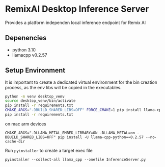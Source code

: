 # RemixAI Desktop Inference Server
Provides a platform independen local inference endpoint for Remix AI

## Depenencies
- python 3.10
- llamacpp v0.2.57

## Setup Environment
It is important to create a dedicated virtual environment for the bin creation process, as the env libs will be copied in the executables. 

```bash
python -m venv desktop_venv
source desktop_venv/bin/activate
pip install -r requirements.txt
CMAKE_ARGS="-DBUILD_SHARED_LIBS=OFF" FORCE_CMAKE=1 pip install llama-cpp-python==0.2.57 --force-reinstall --no-cache-dir
pip install -r requirements.txt 
```

on mac arm devices
```
CMAKE_ARGS="-DLLAMA_METAL_EMBED_LIBRARY=ON -DLLAMA_METAL=on -DBUILD_SHARED_LIBS=OFF" pip install -U llama-cpp-python==0.2.57 --no-cache-dir

```

Run `pyinstaller` to create a target exec file
```
pyinstaller --collect-all llama_cpp --onefile InferenceServer.py
```
